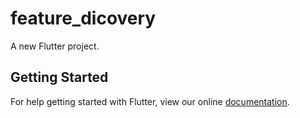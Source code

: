 # feature_dicovery

A new Flutter project.

## Getting Started

For help getting started with Flutter, view our online
[documentation](https://flutter.io/).
